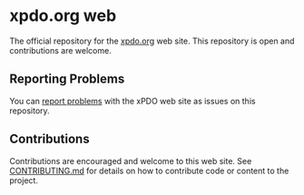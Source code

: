 # xpdo.org web

The official repository for the [xpdo.org](http://xpdo.org/) web site. This repository is open and contributions are welcome.

## Reporting Problems

You can [report problems](https://github.com/opengeek/xpdo.org/issues) with the xPDO web site as issues on this repository.

## Contributions

Contributions are encouraged and welcome to this web site. See [CONTRIBUTING.md](./CONTRIBUTING.md) for details on how to contribute code or content to the project.
